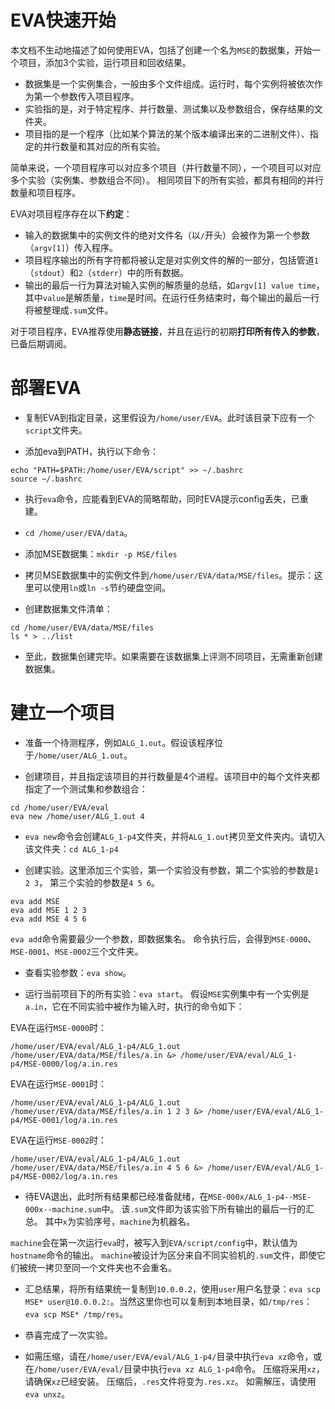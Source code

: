 # EVA快速开始

本文档不生动地描述了如何使用EVA，包括了创建一个名为`MSE`的数据集，开始一个项目，添加3个实验，运行项目和回收结果。

- 数据集是一个实例集合，一般由多个文件组成。运行时，每个实例将被依次作为第一个参数传入项目程序。
- 实验指的是，对于特定程序、并行数量、测试集以及参数组合，保存结果的文件夹。
- 项目指的是一个程序（比如某个算法的某个版本编译出来的二进制文件）、指定的并行数量和其对应的所有实验。

简单来说，一个项目程序可以对应多个项目（并行数量不同），一个项目可以对应多个实验（实例集、参数组合不同）。
相同项目下的所有实验，都具有相同的并行数量和项目程序。

EVA对项目程序存在以下**约定**：
- 输入的数据集中的实例文件的绝对文件名（以`/`开头）会被作为第一个参数（`argv[1]`）传入程序。
- 项目程序输出的所有字符都将被认定是对实例文件的解的一部分，包括管道`1`（`stdout`）和`2`（`stderr`）中的所有数据。
- 输出的最后一行为算法对输入实例的解质量的总结，如`argv[1] value time`，其中`value`是解质量，`time`是时间。在运行任务结束时，每个输出的最后一行将被整理成`.sum`文件。

对于项目程序，EVA推荐使用**静态链接**，并且在运行的初期**打印所有传入的参数**，已备后期调阅。


# 部署EVA

- 复制EVA到指定目录，这里假设为`/home/user/EVA`。此时该目录下应有一个`script`文件夹。

- 添加eva到PATH，执行以下命令：
```
echo "PATH=$PATH:/home/user/EVA/script" >> ~/.bashrc
source ~/.bashrc
```

- 执行`eva`命令，应能看到EVA的简略帮助，同时EVA提示config丢失，已重建。

- `cd /home/user/EVA/data`。

- 添加MSE数据集：`mkdir -p MSE/files`

- 拷贝MSE数据集中的实例文件到`/home/user/EVA/data/MSE/files`。提示：这里可以使用`ln`或`ln -s`节约硬盘空间。

- 创建数据集文件清单：
```
cd /home/user/EVA/data/MSE/files
ls * > ../list
```

- 至此，数据集创建完毕。如果需要在该数据集上评测不同项目，无需重新创建数据集。


# 建立一个项目

- 准备一个待测程序，例如`ALG_1.out`。假设该程序位于`/home/user/ALG_1.out`。

- 创建项目，并且指定该项目的并行数量是4个进程。该项目中的每个文件夹都指定了一个测试集和参数组合：
```
cd /home/user/EVA/eval
eva new /home/user/ALG_1.out 4
```

- `eva new`命令会创建`ALG_1-p4`文件夹，并将`ALG_1.out`拷贝至文件夹内。请切入该文件夹：`cd ALG_1-p4`

- 创建实验。这里添加三个实验，第一个实验没有参数，第二个实验的参数是`1 2 3`， 第三个实验的参数是`4 5 6`。
```
eva add MSE
eva add MSE 1 2 3
eva add MSE 4 5 6
```
`eva add`命令需要最少一个参数，即数据集名。
命令执行后，会得到`MSE-0000`、`MSE-0001`、`MSE-0002`三个文件夹。

- 查看实验参数：`eva show`。

- 运行当前项目下的所有实验：`eva start`。
假设`MSE`实例集中有一个实例是`a.in`，它在不同实验中被作为输入时，执行的命令如下：

EVA在运行`MSE-0000`时：
```
/home/user/EVA/eval/ALG_1-p4/ALG_1.out /home/user/EVA/data/MSE/files/a.in &> /home/user/EVA/eval/ALG_1-p4/MSE-0000/log/a.in.res
```

EVA在运行`MSE-0001`时：
```
/home/user/EVA/eval/ALG_1-p4/ALG_1.out /home/user/EVA/data/MSE/files/a.in 1 2 3 &> /home/user/EVA/eval/ALG_1-p4/MSE-0001/log/a.in.res
```

EVA在运行`MSE-0002`时：
```
/home/user/EVA/eval/ALG_1-p4/ALG_1.out /home/user/EVA/data/MSE/files/a.in 4 5 6 &> /home/user/EVA/eval/ALG_1-p4/MSE-0002/log/a.in.res
```

- 待EVA退出，此时所有结果都已经准备就绪，在`MSE-000x/ALG_1-p4--MSE-000x--machine.sum`中。
该`.sum`文件即为该实验下所有输出的最后一行的汇总。
其中`x`为实验序号，`machine`为机器名。

`machine`会在第一次运行`eva`时，被写入到`EVA/script/config`中，默认值为`hostname`命令的输出。
`machine`被设计为区分来自不同实验机的`.sum`文件，即使它们被统一拷贝至同一个文件夹也不会重名。

- 汇总结果，将所有结果统一复制到`10.0.0.2`，使用`user`用户名登录：`eva scp MSE* user@10.0.0.2:`。当然这里你也可以复制到本地目录，如`/tmp/res`：`eva scp MSE* /tmp/res`。

- 恭喜完成了一次实验。

- 如需压缩，请在`/home/user/EVA/eval/ALG_1-p4/`目录中执行`eva xz`命令，或在`/home/user/EVA/eval/`目录中执行`eva xz ALG_1-p4`命令。
压缩将采用`xz`，请确保`xz`已经安装。
压缩后，`.res`文件将变为`.res.xz`。
如需解压，请使用`eva unxz`。

